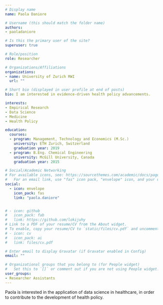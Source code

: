 ```yaml
---
# Display name
name: Paola Daniore

# Username (this should match the folder name)
authors:
- paoladaniore

# Is this the primary user of the site?
superuser: true

# Role/position
role: Researcher

# Organizations/Affiliations
organizations:
- name: University of Zurich RWI
  url: ""

# Short bio (displayed in user profile at end of posts)
bio: I am interested in evidence-driven health policy advancements.

interests:
- Empirical Research
- Data Science
- Medicine
- Health Policy

education:
  courses:
  - program: Management, Technology and Economics (M.Sc.)
    university: ETH Zurich, Switzerland
    graduation year: 2019
  - program: B.Eng. Chemical Engineering
    university: McGill University, Canada
    graduation year: 2015

# Social/Academic Networking
# For available icons, see: https://sourcethemes.com/academic/docs/page-builder/#icons
#   For an email link, use "fas" icon pack, "envelope" icon, and your uzh email up to before the '@'.
social:
  - icon: envelope
    icon_pack: fas
    link: "paola.daniore"


# - icon: github
#   icon_pack: fab
#   link: https://github.com/lokijuhy
# Link to a PDF of your resume/CV from the About widget.
# To enable, copy your resume/CV to `static/files/cv.pdf` and uncomment the lines below.
# - icon: cv
#   icon_pack: ai
#   link: files/cv.pdf

# Enter email to display Gravatar (if Gravatar enabled in Config)
email: ""

# Organizational groups that you belong to (for People widget)
#   Set this to `[]` or comment out if you are not using People widget.
user_groups:
- Researcher Assistants
---
```


Paola is interested in the application of data science in healthcare, in order to contribute to the development of health policy.
